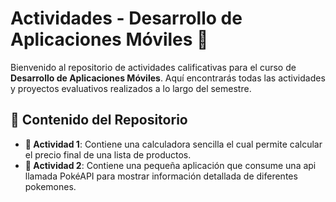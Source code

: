 # Actividades - Desarrollo de Aplicaciones Móviles 📱

Bienvenido al repositorio de actividades calificativas para el curso de **Desarrollo de Aplicaciones Móviles**. Aquí encontrarás todas las actividades y proyectos evaluativos realizados a lo largo del semestre.

## 🚀 Contenido del Repositorio

- **📁 Actividad 1**: Contiene una calculadora sencilla el cual permite calcular el precio final de una lista de productos.
- **📁 Actividad 2**: Contiene una pequeña aplicación que consume una api llamada PokéAPI para mostrar información detallada de diferentes pokemones.
